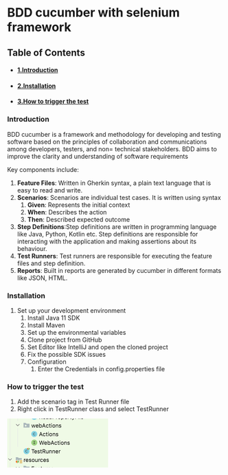 # BDD cucumber with selenium framework

## Table of Contents
 - #### [1.Introduction](#1-introduction)
 - #### [2.Installation](#3-installation)
 - #### [3.How to trigger the test](#3-how-to-trigger-the-test)
 
### Introduction
BDD cucumber is a framework and methodology for developing and testing software based on the principles of collaboration and communications among developers,
testers, and non= technical stakeholders. BDD aims to improve the clarity and understanding of software requirements

Key components include:
1. **Feature Files**: Written in Gherkin syntax, a plain text language that is easy to read and write.
2. **Scenarios**: Scenarios are individual test cases. It is written using syntax
   1. **Given**: Represents the initial context
   2. **When**: Describes the action
   3. **Then**: Described expected outcome
3. **Step Definitions**:Step definitions are written in programming language like Java, Python, Kotlin etc. Step definitions are responsible for interacting with the 
                    application and making assertions about its behaviour.
4. **Test Runners**: Test runners are responsible for executing the feature files and step definition.
5. **Reports**: Built in reports are generated by cucumber in different formats like JSON, HTML.

### Installation
1. Set up your development environment
   1. Install Java 11 SDK
   2. Install Maven 
   3. Set up the environmental variables
   4. Clone project from GitHub
   5. Set Editor like IntelliJ and open the cloned project
   6. Fix the possible SDK issues
   7. Configuration
      1. Enter the Credentials in config.properties file
   
### How to trigger the test
1. Add the scenario tag in Test Runner file
2. Right click in TestRunner class and select TestRunner

![img.png](img.png)


